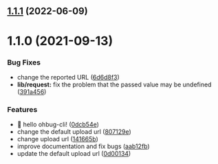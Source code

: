 

## [1.1.1](https://github.com/ohbug-org/ohbug-cli/compare/1.1.0...1.1.1) (2022-06-09)

# 1.1.0 (2021-09-13)

### Bug Fixes

- change the reported URL ([6d6d8f3](https://github.com/ohbug-org/ohbug-cli/commit/6d6d8f36bca6021297ce08af72583eb4ceb39272))
- **lib/request:** fix the problem that the passed value may be undefined ([391a456](https://github.com/ohbug-org/ohbug-cli/commit/391a456d3ca2899f00a8dddac0ee240e14b96b66))

### Features

- :tada: hello ohbug-cli! ([0dcb54e](https://github.com/ohbug-org/ohbug-cli/commit/0dcb54e2c7a2dff02d107837690bc2787969ebee))
- change the default upload url ([807129e](https://github.com/ohbug-org/ohbug-cli/commit/807129eb1b57d2e25f9b27f20acdec076dbb6d27))
- change upload url ([141665b](https://github.com/ohbug-org/ohbug-cli/commit/141665b835bd8e45050558a21ad5a2a3633ae40a))
- improve documentation and fix bugs ([aab12fb](https://github.com/ohbug-org/ohbug-cli/commit/aab12fbfe0393cd82294a860ffa8c9f944d2f2e3))
- update the default upload url ([0d00134](https://github.com/ohbug-org/ohbug-cli/commit/0d0013487d06e48c714442cc1d34e3f19c705810))